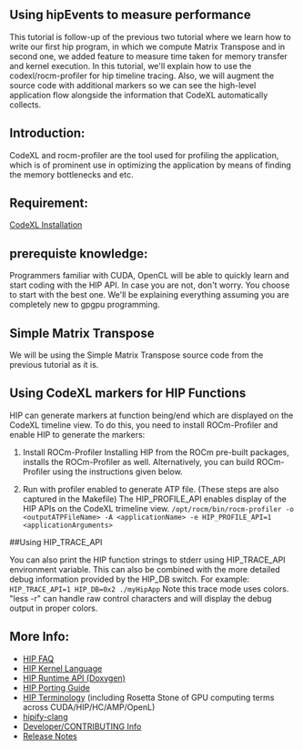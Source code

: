 ## Using hipEvents to measure performance ###

This tutorial is follow-up of the previous two tutorial where we learn how to write our first hip program, in which we compute Matrix Transpose and in second one, we added feature to measure time taken for memory transfer and kernel execution. In this tutorial, we'll explain how to use the codexl/rocm-profiler for hip timeline tracing.  Also, we will augment the source code with additional markers so we can see the high-level application flow alongside the information that CodeXL automatically collects.


## Introduction:

CodeXL and rocm-profiler are the tool used for profiling the application, which is of prominent use in optimizing the application by means of finding the memory bottlenecks and etc.

## Requirement:
[CodeXL Installation](http://gpuopen.com/compute-product/codexl/) 

## prerequiste knowledge:

Programmers familiar with CUDA, OpenCL will be able to quickly learn and start coding with the HIP API. In case you are not, don't worry. You choose to start with the best one. We'll be explaining everything assuming you are completely new to gpgpu programming.

## Simple Matrix Transpose 

We will be using the Simple Matrix Transpose source code from the previous tutorial as it is.

## Using CodeXL markers for HIP Functions

HIP can generate markers at function being/end which are displayed on the CodeXL timeline view. To do this, you need to install ROCm-Profiler and enable HIP to generate the markers:

1. Install ROCm-Profiler Installing HIP from the ROCm pre-built packages, installs the ROCm-Profiler as well. Alternatively, you can build ROCm-Profiler using the instructions given below.


2. Run with profiler enabled to generate ATP file.
(These steps are also captured in the Makefile)
The HIP_PROFILE_API enables display of the HIP APIs on the CodeXL trimeline view.
`/opt/rocm/bin/rocm-profiler -o <outputATPFileName> -A <applicationName> -e HIP_PROFILE_API=1 <applicationArguments>`

##Using HIP_TRACE_API

You can also print the HIP function strings to stderr using HIP_TRACE_API environment variable. This can also be combined with the more detailed debug information provided by the HIP_DB switch. For example:
`HIP_TRACE_API=1 HIP_DB=0x2 ./myHipApp`
Note this trace mode uses colors. "less -r" can handle raw control characters and will display the debug output in proper colors.

## More Info:
- [HIP FAQ](https://github.com/GPUOpen-ProfessionalCompute-Tools/HIP/docs/markdown/hip_faq.md)
- [HIP Kernel Language](https://github.com/GPUOpen-ProfessionalCompute-Tools/HIP/docs/markdown/hip_kernel_language.md)
- [HIP Runtime API (Doxygen)](http://gpuopen-professionalcompute-tools.github.io/HIP)
- [HIP Porting Guide](https://github.com/GPUOpen-ProfessionalCompute-Tools/HIP/docs/markdown/hip_porting_guide.md)
- [HIP Terminology](https://github.com/GPUOpen-ProfessionalCompute-Tools/HIP/docs/markdown/hip_terms.md) (including Rosetta Stone of GPU computing terms across CUDA/HIP/HC/AMP/OpenL)
- [hipify-clang](https://github.com/GPUOpen-ProfessionalCompute-Tools/HIP/hipify-clang/README.md)
- [Developer/CONTRIBUTING Info](https://github.com/GPUOpen-ProfessionalCompute-Tools/HIP/CONTRIBUTING.md)
- [Release Notes](https://github.com/GPUOpen-ProfessionalCompute-Tools/HIP/RELEASE.md)

